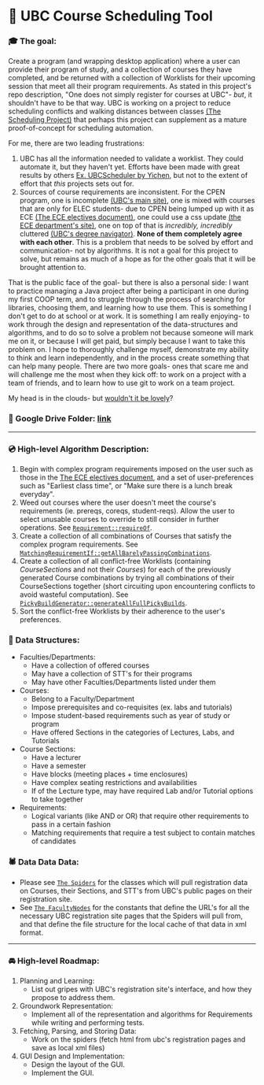 # :date: UBC Course Scheduling Tool


### :mortar_board: The goal:

Create a program (and wrapping desktop application) where a user can provide their program of study, and a collection of courses they have completed, and be returned with a collection of Worklists for their upcoming session that meet all their program requirements. As stated in this project's repo description, "One does not simply register for courses at UBC"- *but*, it shouldn't have to be that way. UBC is working on a project to reduce scheduling conflicts and walking distances between classes [(The Scheduling Project)](https://facultystaff.students.ubc.ca/enrolment-services/scheduling-records-systems-management/scheduling-services/scheduling-project) that perhaps this project can supplement as a mature proof-of-concept for scheduling automation.

For me, there are two leading frustrations:

1. UBC has all the information needed to validate a worklist. They could automate it, but they haven't yet. Efforts have been made with great results by others [Ex. UBCScheduler by Yichen](https://yichen.dev/UBCScheduler/), but not to the extent of effort that *this* projects sets out for.
1. Sources of course requirements are inconsistent. For the CPEN program, one is incomplete [(UBC's main site)](https://you.ubc.ca/ubc_programs/computer-engineering/), one is mixed with courses that are only for ELEC students- due to CPEN being lumped up with it as ECE [(The ECE electives document)](https://www.ece.ubc.ca/sites/default/files/CPEN%20-%202018%20May.pdf), one could use a css update [(the ECE department's site)](https://www.ece.ubc.ca/academic-programs/undergraduate/programs/computer-engineering-program), one on top of that is *incredibly, incredibly* cluttered [(UBC's degree navigator)](https://degree-navigator.as.it.ubc.ca "link broken"). **None of them completely agree with each other**. This is a problem that needs to be solved by effort and communication- not by algorithms. It is not a goal for this project to solve, but remains as much of a hope as for the other goals that it will be brought attention to.

That is the public face of the goal- but there is also a personal side: I want to practice managing a Java project after being a participant in one during my first COOP term, and to struggle through the process of searching for libraries, choosing them, and learning how to use them. This is something I don't get to do at school or at work. It is something I am really enjoying- to work through the design and representation of the data-structures and algorithms, and to do so to solve a problem not because someone will mark me on it, or because I will get paid, but simply because I want to take this problem on. I hope to thoroughly challenge myself, demonstrate my ability to think and learn independently, and in the process create something that can help many people. There are two more goals- ones that scare me and will challenge me the most when they kick off: to work on a project with a team of friends, and to learn how to use git to work on a team project.

My head is in the clouds- but [wouldn't it be lovely](https://www.youtube.com/watch?v=q5fW7sERw7I&t=4m24s)?

### :file_folder: Google Drive Folder: [link](https://drive.google.com/drive/folders/1BmgHv7Mdu5VeI8_ZaramyXntM39VEjx8 "open for collaborators")

---

### :cd: High-level Algorithm Description:

1. Begin with complex program requirements imposed on the user such as those in the [The ECE electives document](https://www.ece.ubc.ca/sites/default/files/CPEN%20-%202018%20May.pdf), and a set of user-preferences such as "Earliest class time", or "Make sure there is a lunch break everyday".
1. Weed out courses where the user doesn't meet the course's requirements (ie. prereqs, coreqs, student-reqs). Allow the user to select unusable courses to override to still consider in further operations. See [`Requirement::requireOf`](ucst-utils/src/main/java/com/dvf/ucst/utils/requirement/Requirement.java).
1. Create a collection of all combinations of Courses that satisfy the complex program requirements. See [`MatchingRequirementIf::getAllBarelyPassingCombinations`](ucst-utils/src/main/java/com/dvf/ucst/utils/requirement/matching/MatchingRequirementIf.java).
1. Create a collection of all conflict-free Worklists (containing *CourseSections* and not their *Courses*) for each of the previously generated Course combinations by trying all combinations of their CourseSections together (short circuiting upon encountering conflicts to avoid wasteful computation). See [`PickyBuildGenerator::generateAllFullPickyBuilds`](ucst-utils/src/main/java/com/dvf/ucst/utils/pickybuild/PickyBuildGenerator.java).
1. Sort the conflict-free Worklists by their adherence to the user's preferences.

### :monkey: Data Structures:
- Faculties/Departments:
  - Have a collection of offered courses
  - May have a collection of STT's for their programs
  - May have other Faculties/Departments listed under them
- Courses:
  - Belong to a Faculty/Department
  - Impose prerequisites and co-requisites (ex. labs and tutorials)
  - Impose student-based requirements such as year of study or program
  - Have offered Sections in the categories of Lectures, Labs, and Tutorials
- Course Sections:
  - Have a lecturer
  - Have a semester
  - Have blocks (meeting places + time enclosures)
  - Have complex seating restrictions and availabilities
  - If of the Lecture type, may have required Lab and/or Tutorial options to take together
- Requirements:
  - Logical variants (like AND or OR) that require other requirements to pass in a certain fashion
  - Matching requirements that require a test subject to contain matches of candidates

### :spider: Data Data Data:
- Please see [`The Spiders`](ucst-core/src/main/java/com/dvf/ucst/core/spider/Spider.java) for the classes which will pull registration data on Courses, their Sections, and STT's from UBC's public pages on their registration site.
- See [`The FacultyNodes`](ucst-core/src/main/java/com/dvf/ucst/core/faculties) for the constants that define the URL's for all the necessary UBC registration site pages that the Spiders will pull from, and that define the file structure for the local cache of that data in xml format.

---

### :oncoming_automobile: High-level Roadmap:
1. Planning and Learning:
   - List out gripes with UBC's registration site's interface, and how they propose to address them.
1. Groundwork Representation:
   - Implement all of the representation and algorithms for Requirements while writing and performing tests.
1. Fetching, Parsing, and Storing Data:
   - Work on the spiders (fetch html from ubc's registration pages and save as local xml files)
1. GUI Design and Implementation:
   - Design the layout of the GUI.
   - Implement the GUI.
